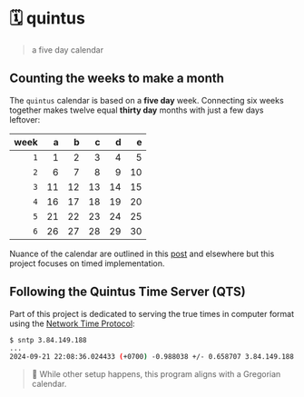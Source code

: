# 🗓️ quintus

> a five day calendar

## Counting the weeks to make a month

The `quintus` calendar is based on a **five day** week. Connecting six weeks
together makes twelve equal **thirty day** months with just a few days leftover:

| week |   a |   b |   c |   d |   e |
| ---: | --: | --: | --: | --: | --: |
|  `1` |   1 |   2 |   3 |   4 |   5 |
|  `2` |   6 |   7 |   8 |   9 |  10 |
|  `3` |  11 |  12 |  13 |  14 |  15 |
|  `4` |  16 |  17 |  18 |  19 |  20 |
|  `5` |  21 |  22 |  23 |  24 |  25 |
|  `6` |  26 |  27 |  28 |  29 |  30 |

Nuance of the calendar are outlined in this [post][post] and elsewhere but this
project focuses on timed implementation.

## Following the Quintus Time Server (QTS)

Part of this project is dedicated to serving the true times in computer format
using the [Network Time Protocol][ntp]:

```sh
$ sntp 3.84.149.188
...
2024-09-21 22:08:36.024433 (+0700) -0.988038 +/- 0.658707 3.84.149.188 s1 no-leap
```

> 🚧 While other setup happens, this program aligns with a Gregorian calendar.

[post]: https://o526.net/blog/post/five-day-week/
[ntp]: https://en.wikipedia.org/wiki/Network_Time_Protocol
